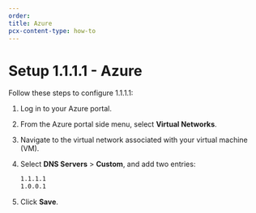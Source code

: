 ```yaml
---
order:
title: Azure
pcx-content-type: how-to
---
```


# Setup 1.1.1.1 - Azure

Follow these steps to configure 1.1.1.1:

1. Log in to your Azure portal.
1. From the Azure portal side menu, select **Virtual Networks**.
1. Navigate to the virtual network associated with your virtual machine (VM).
1. Select **DNS Servers** > **Custom**, and add two entries:

    ```txt
    1.1.1.1
    1.0.0.1
    ```

1. Click **Save**.